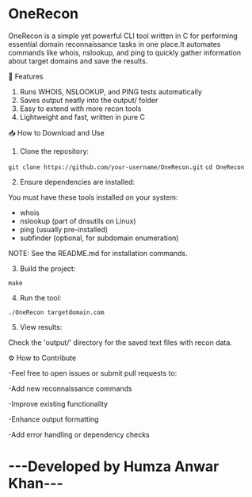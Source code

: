 # OneRecon
OneRecon is a simple yet powerful CLI tool written in C for performing essential domain reconnaissance tasks in one place.It automates commands like whois, nslookup, and ping to quickly gather information about target domains and save the results.

🚀 Features

1. Runs WHOIS, NSLOOKUP, and PING tests automatically
2. Saves output neatly into the output/ folder
3. Easy to extend with more recon tools
4. Lightweight and fast, written in pure C

📥 How to Download and Use

1. Clone the repository:

```git clone https://github.com/your-username/OneRecon.git```
```cd OneRecon```
   
2. Ensure dependencies are installed:

You must have these tools installed on your system:

- whois
- nslookup (part of dnsutils on Linux)
- ping (usually pre-installed)
- subfinder (optional, for subdomain enumeration)

NOTE: See the README.md for installation commands.

3. Build the project:

```make```

4. Run the tool:
 
```./OneRecon targetdomain.com```
   
5. View results:

 Check the 'output/' directory for the saved text files with recon data.

⚙️ How to Contribute


-Feel free to open issues or submit pull requests to:

-Add new reconnaissance commands

-Improve existing functionality

-Enhance output formatting

-Add error handling or dependency checks



# ---Developed by Humza Anwar Khan--- 

